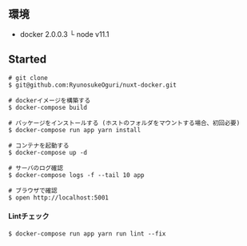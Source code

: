 ## 環境

* docker 2.0.0.3
   └ node v11.1

## Started 

```
# git clone
$ git@github.com:RyunosukeOguri/nuxt-docker.git

# dockerイメージを構築する
$ docker-compose build

# パッケージをインストールする (ホストのフォルダをマウントする場合、初回必要)
$ docker-compose run app yarn install

# コンテナを起動する
$ docker-compose up -d

# サーバのログ確認
$ docker-compose logs -f --tail 10 app

# ブラウザで確認
$ open http://localhost:5001
```

#### Lintチェック
```
$ docker-compose run app yarn run lint --fix
```
